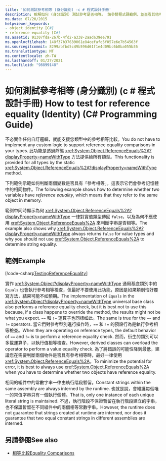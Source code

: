 ```yaml
---
title: '如何測試參考相等 (身分識別) -c # 程式設計手冊'
description: 瞭解如何 (身分識別) 測試參考是否相等。 請參閱程式碼範例，並查看其他可用的資源。
ms.date: 07/20/2015
helpviewer_keywords:
- object identity [C#]
- reference equality [C#]
ms.assetid: 91307fda-267b-4fd2-a338-2aada39ee791
ms.openlocfilehash: 148f37b37639061e84cefafc5f057e6e7b54563f
ms.sourcegitcommit: 8299abfbd5c49b596d61f1e4d09bc6b8ba055b36
ms.translationtype: MT
ms.contentlocale: zh-TW
ms.lasthandoff: 01/27/2021
ms.locfileid: "98899148"
---
```

# <a name="how-to-test-for-reference-equality-identity-c-programming-guide"></a><span data-ttu-id="36a34-104">如何測試參考相等 (身分識別)  (c # 程式設計手冊) </span><span class="sxs-lookup"><span data-stu-id="36a34-104">How to test for reference equality (Identity) (C# Programming Guide)</span></span>

<span data-ttu-id="36a34-105">不必實作任何自訂邏輯，就能支援您類型中的參考相等比較。</span><span class="sxs-lookup"><span data-stu-id="36a34-105">You do not have to implement any custom logic to support reference equality comparisons in your types.</span></span> <span data-ttu-id="36a34-106">此功能是透過靜態 <xref:System.Object.ReferenceEquals%2A?displayProperty=nameWithType> 方法提供給所有類型。</span><span class="sxs-lookup"><span data-stu-id="36a34-106">This functionality is provided for all types by the static <xref:System.Object.ReferenceEquals%2A?displayProperty=nameWithType> method.</span></span>  
  
 <span data-ttu-id="36a34-107">下列範例示範如何判斷兩個變數是否具有「參考相等」，這表示它們會參考記憶體中的相同物件。</span><span class="sxs-lookup"><span data-stu-id="36a34-107">The following example shows how to determine whether two variables have *reference equality*, which means that they refer to the same object in memory.</span></span>  
  
 <span data-ttu-id="36a34-108">範例中同時顯示為何 <xref:System.Object.ReferenceEquals%2A?displayProperty=nameWithType> 一律對實值類型傳回 `false`，以及為何不應使用 <xref:System.Object.ReferenceEquals%2A> 來判斷字串是否相等。</span><span class="sxs-lookup"><span data-stu-id="36a34-108">The example also shows why <xref:System.Object.ReferenceEquals%2A?displayProperty=nameWithType> always returns `false` for value types and why you should not use  <xref:System.Object.ReferenceEquals%2A> to determine string equality.</span></span>  
  
## <a name="example"></a><span data-ttu-id="36a34-109">範例</span><span class="sxs-lookup"><span data-stu-id="36a34-109">Example</span></span>  

 [!code-csharp[TestingReferenceEquality](snippets/how-to-test-for-reference-equality-identity/Program.cs)]  
  
 <span data-ttu-id="36a34-110">實作 <xref:System.Object?displayProperty=nameWithType> 通用基底類別中的 `Equals` 也會執行參考相等檢查，但最好不要使用此功能，原因是如果類別恰好覆寫方法，結果可能不如預期。</span><span class="sxs-lookup"><span data-stu-id="36a34-110">The implementation of `Equals` in the <xref:System.Object?displayProperty=nameWithType> universal base class also performs a reference equality check, but it is best not to use this because, if a class happens to override the method, the results might not be what you expect.</span></span> <span data-ttu-id="36a34-111">`==` 和 `!=` 運算子也同樣如此。</span><span class="sxs-lookup"><span data-stu-id="36a34-111">The same is true for the `==` and `!=` operators.</span></span> <span data-ttu-id="36a34-112">當它們對參考型別進行操作時，`==` 和 `!=` 的預設行為是執行參考相等檢查。</span><span class="sxs-lookup"><span data-stu-id="36a34-112">When they are operating on reference types, the default behavior of `==` and `!=` is to perform a reference equality check.</span></span> <span data-ttu-id="36a34-113">然而，衍生的類別可以多載運算子，以執行值相等檢查。</span><span class="sxs-lookup"><span data-stu-id="36a34-113">However, derived classes can overload the operator to perform a value equality check.</span></span> <span data-ttu-id="36a34-114">為了將錯誤的可能性降到最低，建議您在需要判斷兩個物件是否具有參考相等時，最好一律使用 <xref:System.Object.ReferenceEquals%2A>。</span><span class="sxs-lookup"><span data-stu-id="36a34-114">To minimize the potential for error, it is best to always use <xref:System.Object.ReferenceEquals%2A> when you have to determine whether two objects have reference equality.</span></span>  
  
 <span data-ttu-id="36a34-115">相同的組件中的常數字串一律由執行階段暫留。</span><span class="sxs-lookup"><span data-stu-id="36a34-115">Constant strings within the same assembly are always interned by the runtime.</span></span> <span data-ttu-id="36a34-116">也就是說，會維護每個唯一的常值字串只有一個執行個體。</span><span class="sxs-lookup"><span data-stu-id="36a34-116">That is, only one instance of each unique literal string is maintained.</span></span> <span data-ttu-id="36a34-117">不過，執行階段不保證暫留在執行階段建立的字串，也不保證暫留在不同組件中的兩個相等常數字串。</span><span class="sxs-lookup"><span data-stu-id="36a34-117">However, the runtime does not guarantee that strings created at runtime are interned, nor does it guarantee that two equal constant strings in different assemblies are interned.</span></span>  
  
## <a name="see-also"></a><span data-ttu-id="36a34-118">另請參閱</span><span class="sxs-lookup"><span data-stu-id="36a34-118">See also</span></span>

- [<span data-ttu-id="36a34-119">相等比較</span><span class="sxs-lookup"><span data-stu-id="36a34-119">Equality Comparisons</span></span>](./equality-comparisons.md)

